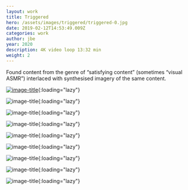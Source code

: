 ```yaml
---
layout: work
title: Triggered
hero: /assets/images/triggered/triggered-0.jpg
date: 2019-02-12T14:53:49.009Z
categories: work
author: jbe
year: 2020
description: 4K video loop 13:32 min
weight: 2
---
```


Found content from the genre of “satisfying content” (sometimes “visual ASMR”) interlaced with synthesised imagery of the same content.

[![image-title](/assets/images/triggered/triggered-0.jpg)](/assets/images/triggered/triggered-0.jpg){:loading="lazy"}

![image-title](/assets/images/triggered/triggered-0.jpg){:loading="lazy"}

![image-title](/assets/images/triggered/triggered-0.jpg){:loading="lazy"}

![image-title](/assets/images/triggered/triggered-1.jpg){:loading="lazy"}

![image-title](/assets/images/triggered/triggered-2.jpg){:loading="lazy"}

![image-title](/assets/images/triggered/triggered-3.jpg){:loading="lazy"}

![image-title](/assets/images/triggered/triggered-4.jpg){:loading="lazy"}

![image-title](/assets/images/triggered/triggered-5.jpg){:loading="lazy"}

![image-title](/assets/images/triggered/triggered-6.jpg){:loading="lazy"}
